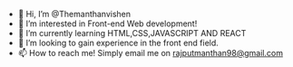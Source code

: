 - 👋 Hi, I’m @Themanthanvishen
- 👀 I’m interested in Front-end Web development!
- 🌱 I’m currently learning HTML,CSS,JAVASCRIPT AND REACT
- 💞️ I’m looking to gain experience in the front end field.
- 📫 How to reach me! Simply email me on rajputmanthan98@gmail.com

<!---
Themanthanvishen/Themanthanvishen is a ✨ special ✨ repository because its `README.md` (this file) appears on your GitHub profile.
You can click the Preview link to take a look at your changes.
--->
